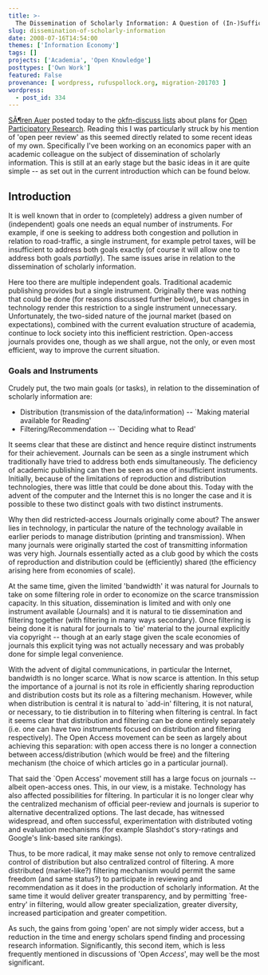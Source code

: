 ```yaml
---
title: >-
  The Dissemination of Scholarly Information: A Question of (In-)Sufficient Instruments
slug: dissemination-of-scholarly-information
date: 2008-07-16T14:54:00
themes: ['Information Economy']
tags: []
projects: ['Academia', 'Open Knowledge']
posttypes: ['Own Work']
featured: False
provenance: [ wordpress, rufuspollock.org, migration-201703 ]
wordpress:
  - post_id: 334
---
```


[SÃ¶ren Auer](http://www.informatik.uni-leipzig.de/~auer/) posted today to the [okfn-discuss lists](http://lists.okfn.org/mailman/listinfo/okfn-discuss) about plans for [Open Participatory Research](http://wiki.cofundos.org). Reading this I was particularly struck by his mention of 'open peer review' as this seemed directly related to some recent ideas of my own. Specifically I've been working on an economics paper with an academic colleague on the subject of dissemination of scholarly information. This is still at an early stage  but the basic ideas in it are quite simple -- as set out in the current introduction which can be found below.

## Introduction

It is well known that in order to (completely) address a given number of (independent) goals one needs an equal number of instruments. For example, if one is seeking to address both congestion and pollution in relation to road-traffic, a single instrument, for example petrol taxes, will be insufficient to address both goals exactly (of course it will allow one to address both goals *partially*). The same issues arise in relation to the dissemination of scholarly information.

Here too there are multiple independent goals. Traditional academic publishing provides but a single instrument. Originally there was nothing that could be done (for reasons discussed further below), but changes in technology render this restriction to a single instrument unnecessary. Unfortunately, the two-sided nature of the journal market (based on expectations), combined with the current evaluation structure of academia, continue to lock society into this inefficient restriction. Open-access journals provides one, though as we shall argue, not the only, or even most efficient, way to improve the current situation.

### Goals and Instruments

Crudely put, the two main goals (or tasks), in relation to the dissemination of scholarly information are:

  * Distribution (transmission of the data/information) -- `Making material available for Reading'
  * Filtering/Recommendation -- `Deciding what to Read'

It seems clear that these are distinct and hence require distinct instruments for their achievement. Journals can be seen as a single instrument which traditionally have tried to address both ends simultaneously. The deficiency of academic publishing can then be seen as one of insufficient instruments. Initially, because of the limitations of reproduction and distribution technologies, there was little that could be done about this. Today with the advent of the computer and the Internet this is no longer the case and it is possible to these two distinct goals with two distinct instruments.

Why then did restricted-access Journals originally come about? The answer lies in technology, in particular the nature of the technology available in earlier periods to manage distribution (printing and transmission). When many journals were originally started the cost of transmitting information was very high. Journals essentially acted as a club good by which the costs of reproduction and distribution could be (efficiently) shared (the efficiency arising here from economies of scale).

At the same time, given the limited 'bandwidth' it was natural for Journals to take on some filtering role in order to economize on the scarce transmission capacity. In this situation, dissemination is limited and with only one instrument available (Journals) and it is natural to tie dissemination and filtering together (with filtering in many ways secondary). Once filtering is being done it is natural for journals to `tie' material to the journal explicitly via copyright -- though at an early stage given the scale economies of journals this explicit tying was not actually necessary and was probably done for simple legal convenience.

With the advent of digital communications, in particular the Internet, bandwidth is no longer scarce. What is now scarce is attention. In this setup the importance of a journal is not its role in efficiently sharing reproduction and distribution costs but its role as a filtering mechanism. However, while when distribution is central it is natural to `add-in' filtering, it is not natural, or necessary, to tie distribution in to filtering when filtering is central. In fact it seems clear that distribution and filtering can be done entirely separately (i.e. one can have two instruments focused on distribution and filtering respectively). The Open Access movement can be seen as largely about achieving this separation: with open access there is no longer a connection between access/distribution (which would be free) and the filtering mechanism (the choice of which articles go in a particular journal).

That said the `Open Access' movement still has a large focus on journals -- albeit open-access ones. This, in our view, is a mistake. Technology has also affected possibilities for filtering. In particular it is no longer clear why the centralized mechanism of official peer-review and journals is superior to alternative decentralized options. The last decade, has witnessed widespread, and often successful, experimentation with distributed voting and evaluation mechanisms (for example Slashdot's story-ratings and Google's link-based site rankings).

Thus, to be more radical, it may make sense not only to remove centralized control of distribution but also centralized control of filtering. A more distributed (market-like?) filtering mechanism would permit the same freedom (and same status?) to participate in reviewing and recommendation as it does in the production of scholarly information. At the same time it would deliver greater transparency, and by permitting `free-entry' in filtering, would allow greater specialization, greater diversity, increased participation and greater competition.

As such, the gains from going 'open' are not simply wider access, but a reduction in the time and energy scholars spend finding and processing research information. Significantly, this second item, which is less frequently mentioned in discussions of 'Open *Access*', may well be the most significant.

